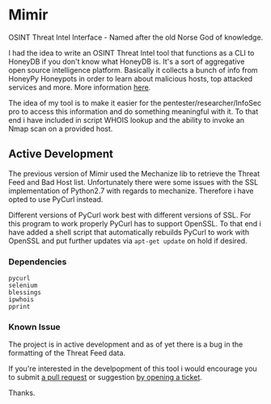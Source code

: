# Mimir
OSINT Threat Intel Interface - Named after the old Norse God of knowledge.

I had the idea to write an OSINT Threat Intel tool that functions as a CLI to HoneyDB if you don't know what HoneyDB is. It's a sort of aggregative open source intelligence platform. Basically it collects a bunch of info from HoneyPy Honeypots in order to learn about malicious hosts, top attacked services and more. More information [here](https://riskdiscovery.com/honeydb/#about). 

The idea of my tool is to make it easier for the pentester/researcher/InfoSec pro to access this information and do something meaningful with it. To that end i have included in script WHOIS lookup and the ability to invoke an Nmap scan on a provided host.

## Active Development

The previous version of Mimir used the Mechanize lib to retrieve the Threat Feed and Bad Host list. Unfortunately there were some issues with the SSL implementation of Python2.7 with regards to mechanize. Therefore i have opted to use PyCurl instead.

Different versions of PyCurl work best with different versions of SSL. For this program to work properly PyCurl has to support OpenSSL. To that end i have added a shell script that automatically rebuilds PyCurl to work with OpenSSL and put further updates via `apt-get update` on hold if desired.

### Dependencies

```
pycurl
selenium 
blessings
ipwhois
pprint
```
### Known Issue

The project is in active development and as of yet there is a bug in the formatting of the Threat Feed data.

If you're interested in the develpopment of this tool i would encourage you to submit [a pull request](https://github.com/NullArray/Mimir/pulls) or suggestion [by opening a ticket](https://github.com/NullArray/Mimir/issues).

Thanks.
